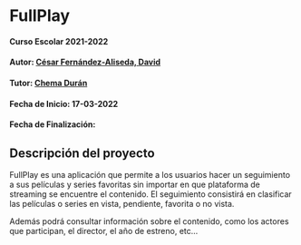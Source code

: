 # FullPlay 

#### Curso Escolar 2021-2022
#### Autor: [César Fernández-Aliseda, David](https://github.com/DavidCesarAliseda)
#### Tutor: [Chema Durán](https://github.com/chemaduran)
#### Fecha de Inicio: 17-03-2022
#### Fecha de Finalización: 

## Descripción del proyecto
FullPlay es una aplicación que permite a los usuarios hacer un seguimiento a sus películas y series favoritas sin importar en que plataforma de streaming se encuentre el contenido. El seguimiento consistirá en clasificar las películas o series en vista, pendiente, favorita o no vista. 

Además podrá consultar información sobre el contenido, como los actores que participan, el director, el año de estreno, etc...
